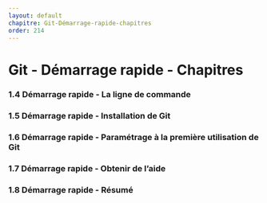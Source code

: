 ```yaml
---
layout: default
chapitre: Git-Démarrage-rapide-chapitres
order: 214
---
```

# Git - Démarrage rapide - Chapitres
### 1.4 Démarrage rapide - La ligne de commande
### 1.5 Démarrage rapide - Installation de Git
### 1.6 Démarrage rapide - Paramétrage à la première utilisation de Git
### 1.7 Démarrage rapide - Obtenir de l’aide
### 1.8 Démarrage rapide - Résumé

<!-- nex slide -->
